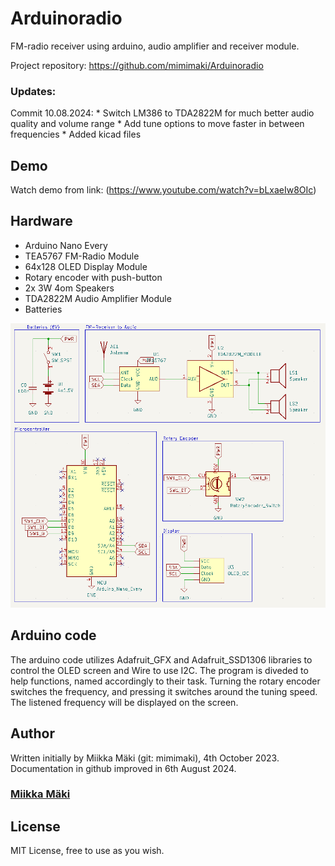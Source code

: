 # Arduinoradio 

FM-radio receiver using arduino, audio amplifier and receiver module.

Project repository: https://github.com/mimimaki/Arduinoradio

### Updates:
Commit 10.08.2024:
    * Switch LM386 to TDA2822M for much better audio quality and volume range
    * Add tune options to move faster in between frequencies
    * Added kicad files

## Demo
Watch demo from link: 
(https://www.youtube.com/watch?v=bLxaeIw8OIc)

## Hardware

* Arduino Nano Every
* TEA5767 FM-Radio Module
* 64x128 OLED Display Module
* Rotary encoder with push-button
* 2x 3W 4om Speakers
* TDA2822M Audio Amplifier Module
* Batteries

![Schematic](media/arduinoradio_schematics.png)

## Arduino code

The arduino code utilizes Adafruit_GFX and Adafruit_SSD1306 libraries to control the OLED screen and Wire to use I2C. The program is diveded to help functions, named accordingly to their task. Turning the rotary encoder switches the frequency, and pressing it switches around the tuning speed. The listened frequency will be displayed on the screen.

## Author
Written initially by Miikka Mäki (git: mimimaki), 4th October 2023. Documentation in github improved in 6th August 2024.
### [Miikka Mäki](https://github.com/mimimaki)

## License
MIT License, free to use as you wish. 
